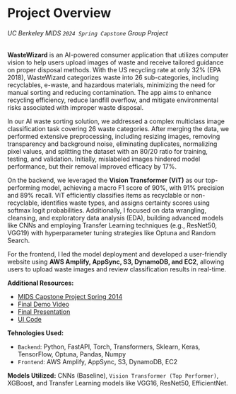 # Project Overview
###### <i>UC Berkeley MIDS `2024 Spring Capstone` Group Project</i>

**WasteWizard** is an AI-powered consumer application that utilizes computer vision to help users upload images of waste and receive tailored guidance on proper disposal methods. With the US recycling rate at only 32% (EPA 2018), WasteWizard categorizes waste into 26 sub-categories, including recyclables, e-waste, and hazardous materials, minimizing the need for manual sorting and reducing contamination. The app aims to enhance recycling efficiency, reduce landfill overflow, and mitigate environmental risks associated with improper waste disposal.

In our AI waste sorting solution, we addressed a complex multiclass image classification task covering 26 waste categories. After merging the data, we performed extensive preprocessing, including resizing images, removing transparency and background noise, eliminating duplicates, normalizing pixel values, and splitting the dataset with an 80/20 ratio for training, testing, and validation. Initially, mislabeled images hindered model performance, but their removal improved efficacy by 17%.

On the backend, we leveraged the **Vision Transformer (ViT)** as our top-performing model, achieving a macro F1 score of 90%, with 91% precision and 89% recall. ViT efficiently classifies items as recyclable or non-recyclable, identifies waste types, and assigns certainty scores using softmax logit probabilities. Additionally, I focused on data wrangling, cleansing, and exploratory data analysis (EDA), building advanced models like CNNs and employing Transfer Learning techniques (e.g., ResNet50, VGG19) with hyperparameter tuning strategies like Optuna and Random Search.

For the frontend, I led the model deployment and developed a user-friendly website using **AWS Amplify, AppSync, S3, DynamoDB, and EC2**, allowing users to upload waste images and review classification results in real-time.

**Additional Resources:**
* [MIDS Capstone Project Spring 2014](https://www.ischool.berkeley.edu/projects/2024/wastewizard)
* [Final Demo Video](https://www.youtube.com/watch?v=cUeJPhyFcGI&t=1s)
* [Final Presentation](https://github.com/heesukjang/WasteWizardWithComputerVision/blob/main/Final%20Presentation.pdf)
* [UI Code](https://github.com/efficient-waste-sorting-org/ui-capstone-efficient-waste-sorting-2024/tree/main)

**Tehnologies Used:**
* `Backend`: Python, FastAPI, Torch, Transformers, Sklearn, Keras, TensorFlow, Optuna, Pandas, Numpy
* `Frontend`: AWS Amplify, AppSync, S3, DynamoDB, EC2

**Models Utilized:** CNNs (Baseline), `Vision Transformer (Top Performer)`, XGBoost, and Transfer Learning models like VGG16, ResNet50, EfficientNet.

 

